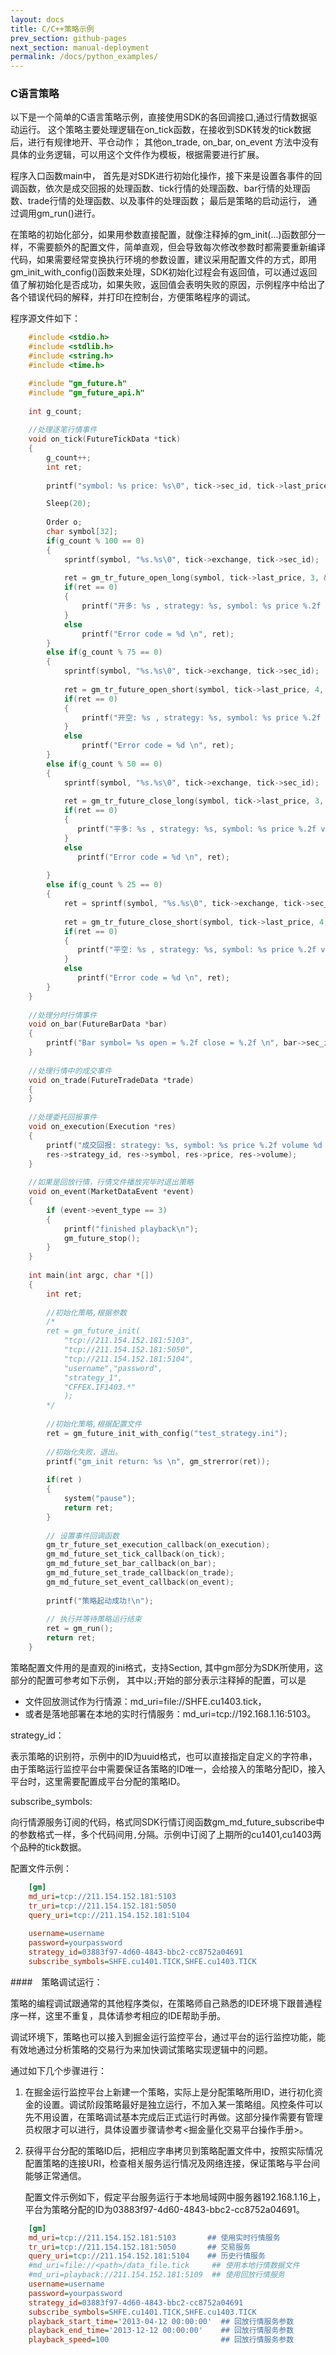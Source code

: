 ```yaml
---
layout: docs
title: C/C++策略示例  
prev_section: github-pages
next_section: manual-deployment
permalink: /docs/python_examples/
---
```



### C语言策略


以下是一个简单的C语言策略示例，直接使用SDK的各回调接口,通过行情数据驱动运行。
这个策略主要处理逻辑在on_tick函数，在接收到SDK转发的tick数据后，进行有规律地开、平仓动作；
其他on_trade, on_bar, on_event 方法中没有具体的业务逻辑，可以用这个文件作为模板，根据需要进行扩展。

程序入口函数main中， 首先是对SDK进行初始化操作，接下来是设置各事件的回调函数，依次是成交回报的处理函数、tick行情的处理函数、bar行情的处理函数、trade行情的处理函数、以及事件的处理函数；
最后是策略的启动运行， 通过调用gm_run()进行。

在策略的初始化部分，如果用参数直接配置，就像注释掉的gm_init(...)函数部分一样，不需要额外的配置文件，简单直观，但会导致每次修改参数时都需要重新编译代码，如果需要经常变换执行环境的参数设置，建议采用配置文件的方式，即用gm_init_with_config()函数来处理，SDK初始化过程会有返回值，可以通过返回值了解初始化是否成功，如果失败，返回值会表明失败的原因，示例程序中给出了各个错误代码的解释，并打印在控制台，方便策略程序的调试。

程序源文件如下：

```c
	#include <stdio.h>
	#include <stdlib.h>
	#include <string.h>
	#include <time.h>

	#include "gm_future.h"
	#include "gm_future_api.h"
		
	int g_count;
	
	//处理逐笔行情事件
	void on_tick(FutureTickData *tick)
	{
	    g_count++;
	    int ret;
   
	    printf("symbol: %s price: %s\0", tick->sec_id, tick->last_price);

	    Sleep(20);
	
	    Order o;
	    char symbol[32];
	    if(g_count % 100 == 0)
	    {       
	        sprintf(symbol, "%s.%s\0", tick->exchange, tick->sec_id);
	    
	        ret = gm_tr_future_open_long(symbol, tick->last_price, 3, &o);
	        if(ret == 0)
	        {
	            printf("开多: %s , strategy: %s, symbol: %s price %.2f volume %d \n", o.cl_ord_id, o.strategy_id, o.symbol, o.price, o.volume);
	        }
	        else
                printf("Error code = %d \n", ret);
	    }
	    else if(g_count % 75 == 0)
	    {       
	        sprintf(symbol, "%s.%s\0", tick->exchange, tick->sec_id);
	    
	        ret = gm_tr_future_open_short(symbol, tick->last_price, 4, &o);
	        if(ret == 0)
	        {
                printf("开空: %s , strategy: %s, symbol: %s price %.2f volume %d \n", o.cl_ord_id, o.strategy_id, o.symbol, o.price, o.volume);
	        }
	        else
                printf("Error code = %d \n", ret);
	    }
	    else if(g_count % 50 == 0)
	    {       
	        sprintf(symbol, "%s.%s\0", tick->exchange, tick->sec_id);
	    
	        ret = gm_tr_future_close_long(symbol, tick->last_price, 3, &o);
	        if(ret == 0)
	        {
               printf("平多: %s , strategy: %s, symbol: %s price %.2f volume %d \n", o.cl_ord_id, o.strategy_id, o.symbol, o.price, o.volume);
	        }
	        else
               printf("Error code = %d \n", ret);
	        
	    }
	    else if(g_count % 25 == 0)
	    {       
	        ret = sprintf(symbol, "%s.%s\0", tick->exchange, tick->sec_id);
	    
	        ret = gm_tr_future_close_short(symbol, tick->last_price, 4, &o);
	        if(ret == 0)
	        {
               printf("平空: %s , strategy: %s, symbol: %s price %.2f volume %d \n", o.cl_ord_id, o.strategy_id, o.symbol, o.price, o.volume);
	        }
	        else
               printf("Error code = %d \n", ret);
	    }
	}
	
	//处理分时行情事件
	void on_bar(FutureBarData *bar)
	{
	    printf("Bar symbol= %s open = %.2f close = %.2f \n", bar->sec_id, bar->open, bar->close);
	}
	
	//处理行情中的成交事件
	void on_trade(FutureTradeData *trade)
	{
	}
	
	//处理委托回报事件
	void on_execution(Execution *res)
	{
        printf("成交回报: strategy: %s, symbol: %s price %.2f volume %d \n", 
        res->strategy_id, res->symbol, res->price, res->volume);
	}
	
	//如果是回放行情，行情文件播放完毕时退出策略
	void on_event(MarketDataEvent *event)
	{
	    if (event->event_type == 3)
	    {
	        printf("finished playback\n");
	        gm_future_stop();
	    }
	}
	
	int main(int argc, char *[])
	{
	    int ret;
	
	    //初始化策略,根据参数
	    /*
	    ret = gm_future_init(
	        "tcp://211.154.152.181:5103",
	        "tcp://211.154.152.181:5050",
	        "tcp://211.154.152.181:5104",
	        "username","password",
	        "strategy_1",
	        "CFFEX.IF1403.*"
	        );
	    */
	
	    //初始化策略,根据配置文件
	    ret = gm_future_init_with_config("test_strategy.ini");
	
	    //初始化失败，退出。
	    printf("gm_init return: %s \n", gm_strerror(ret));       
	
	    if(ret )
	    {
	        system("pause");
	        return ret;
	    }
	
	    // 设置事件回调函数
	    gm_tr_future_set_execution_callback(on_execution);
	    gm_md_future_set_tick_callback(on_tick);
	    gm_md_future_set_bar_callback(on_bar);
	    gm_md_future_set_trade_callback(on_trade);
	    gm_md_future_set_event_callback(on_event);
	    
	    printf("策略起动成功!\n"); 
	
	    // 执行并等待策略运行结束
	    ret = gm_run();
	    return ret;
	}
```

策略配置文件用的是直观的ini格式，支持Section, 其中gm部分为SDK所使用，这部分的配置可参考如下示例， 其中以`;`开始的部分表示注释掉的配置，可以是

- 	文件回放测试作为行情源：md_uri=file://SHFE.cu1403.tick，
- 	或者是落地部署在本地的实时行情服务：md_uri=tcp://192.168.1.16:5103。
 	
strategy_id： 

表示策略的识别符，示例中的ID为uuid格式，也可以直接指定自定义的字符串，由于策略运行监控平台中需要保证各策略的ID唯一，会给接入的策略分配ID，接入平台时，这里需要配置成平台分配的策略ID。

subscribe_symbols:

向行情源服务订阅的代码，格式同SDK行情订阅函数gm_md_future_subscribe中的参数格式一样，多个代码间用`,`分隔。示例中订阅了上期所的cu1401,cu1403两个品种的tick数据。

配置文件示例：

```ini
    [gm]    
    md_uri=tcp://211.154.152.181:5103
    tr_uri=tcp://211.154.152.181:5050
    query_uri=tcp://211.154.152.181:5104
    
    username=username
    password=yourpassword
    strategy_id=03883f97-4d60-4843-bbc2-cc8752a04691
    subscribe_symbols=SHFE.cu1401.TICK,SHFE.cu1403.TICK
```


####　策略调试运行：


策略的编程调试跟通常的其他程序类似，在策略师自己熟悉的IDE环境下跟普通程序一样，这里不重复，具体请参考相应的IDE帮助手册。

调试环境下，策略也可以接入到掘金运行监控平台，通过平台的运行监控功能，能有效地通过分析策略的交易行为来加快调试策略实现逻辑中的问题。

通过如下几个步骤进行：

1.  在掘金运行监控平台上新建一个策略，实际上是分配策略所用ID，进行初化资金的设置。调试阶段策略最好是独立运行，不加入某一策略组。风控条件可以先不用设置，在策略调试基本完成后正式运行时再做。这部分操作需要有管理员权限才可以进行，具体设置步骤请参考<掘金量化交易平台操作手册>。

2.  获得平台分配的策略ID后，把相应字串拷贝到策略配置文件中，按照实际情况配置策略的连接URI，检查相关服务运行情况及网络连接，保证策略与平台间能够正常通信。

   
	配置文件示例如下，假定平台服务运行于本地局域网中服务器192.168.1.16上，平台为策略分配的ID为03883f97-4d60-4843-bbc2-cc8752a04691。
	
```ini
    [gm]
    md_uri=tcp://211.154.152.181:5103       ## 使用实时行情服务
    tr_uri=tcp://211.154.152.181:5050       ## 交易服务
    query_uri=tcp://211.154.152.181:5104    ## 历史行情服务
    #md_uri=file://<path>/data_file.tick     ## 使用本地行情数据文件
    #md_uri=playback://211.154.152.181:5109  ## 使用回放行情服务	   
    username=username
	password=yourpassword
	strategy_id=03883f97-4d60-4843-bbc2-cc8752a04691
    subscribe_symbols=SHFE.cu1401.TICK,SHFE.cu1403.TICK
    playback_start_time='2013-04-12 00:00:00'  ## 回放行情服务参数
    playback_end_time='2013-12-12 00:00:00'    ## 回放行情服务参数
    playback_speed=100                         ## 回放行情服务参数   
```
